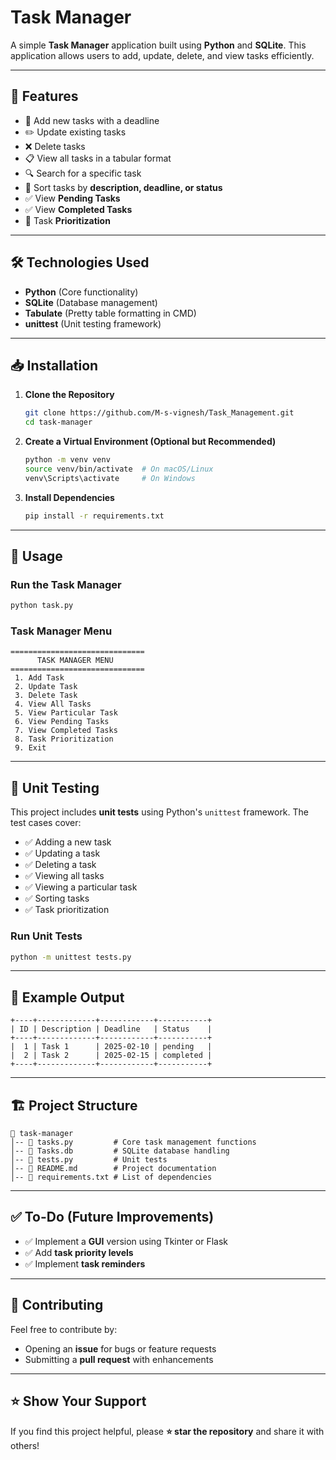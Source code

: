 # Task Manager

A simple **Task Manager** application built using **Python** and **SQLite**. This application allows users to add, update, delete, and view tasks efficiently.

---

## 🚀 Features
- 📌 Add new tasks with a deadline
- ✏️ Update existing tasks
- ❌ Delete tasks
- 📋 View all tasks in a tabular format
- 🔍 Search for a specific task
- 📅 Sort tasks by **description, deadline, or status**
- ✅ View **Pending Tasks**
- ✅ View **Completed Tasks**
- 🎯 Task **Prioritization**

---

## 🛠️ Technologies Used
- **Python** (Core functionality)
- **SQLite** (Database management)
- **Tabulate** (Pretty table formatting in CMD)
- **unittest** (Unit testing framework)

---

## 📥 Installation

1. **Clone the Repository**
   ```sh
   git clone https://github.com/M-s-vignesh/Task_Management.git
   cd task-manager
   ```

2. **Create a Virtual Environment (Optional but Recommended)**
   ```sh
   python -m venv venv
   source venv/bin/activate  # On macOS/Linux
   venv\Scripts\activate     # On Windows
   ```

3. **Install Dependencies**
   ```sh
   pip install -r requirements.txt
   ```

---

## 🔧 Usage

### **Run the Task Manager**
```sh
python task.py
```

### **Task Manager Menu**
```
==============================
      TASK MANAGER MENU
==============================
 1. Add Task
 2. Update Task
 3. Delete Task
 4. View All Tasks
 5. View Particular Task
 6. View Pending Tasks
 7. View Completed Tasks
 8. Task Prioritization
 9. Exit
```

---

## 🧪 Unit Testing
This project includes **unit tests** using Python's `unittest` framework. The test cases cover:
- ✅ Adding a new task
- ✅ Updating a task
- ✅ Deleting a task
- ✅ Viewing all tasks
- ✅ Viewing a particular task
- ✅ Sorting tasks
- ✅ Task prioritization

### **Run Unit Tests**
```sh
python -m unittest tests.py
```

---

## 📌 Example Output
```
+----+-------------+------------+-----------+
| ID | Description | Deadline   | Status    |
+----+-------------+------------+-----------+
|  1 | Task 1      | 2025-02-10 | pending   |
|  2 | Task 2      | 2025-02-15 | completed |
+----+-------------+------------+-----------+
```

---

## 🏗️ Project Structure
```
📂 task-manager
│-- 📄 tasks.py         # Core task management functions
│-- 📄 Tasks.db         # SQLite database handling
│-- 📄 tests.py         # Unit tests
│-- 📄 README.md        # Project documentation
│-- 📄 requirements.txt # List of dependencies
```

---

## ✅ To-Do (Future Improvements)
- ✅ Implement a **GUI** version using Tkinter or Flask
- ✅ Add **task priority levels**
- ✅ Implement **task reminders**

---

## 🤝 Contributing
Feel free to contribute by:
- Opening an **issue** for bugs or feature requests
- Submitting a **pull request** with enhancements

---

## ⭐ Show Your Support
If you find this project helpful, please **⭐ star the repository** and share it with others!

